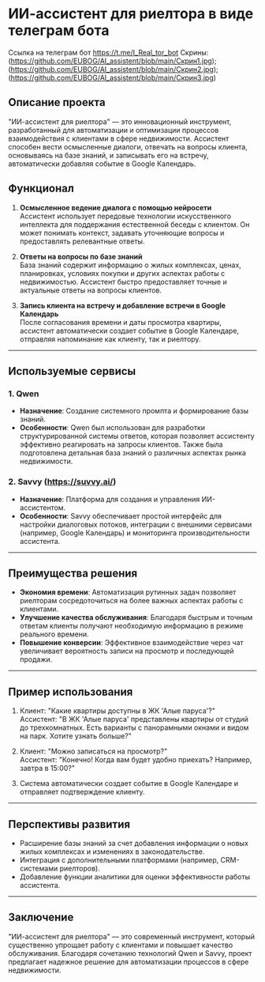 # ИИ-ассистент для риелтора в виде телеграм бота

Ссылка на телеграм бот https://t.me/I_Real_tor_bot
Скрины:
(https://github.com/EUBOG/AI_assistent/blob/main/Скрин1.jpg);
(https://github.com/EUBOG/AI_assistent/blob/main/Скрин2.jpg);
(https://github.com/EUBOG/AI_assistent/blob/main/Скрин3.jpg)

## Описание проекта
"ИИ-ассистент для риелтора" — это инновационный инструмент, разработанный для автоматизации и оптимизации процессов взаимодействия с клиентами в сфере недвижимости. Ассистент способен вести осмысленные диалоги, отвечать на вопросы клиента, основываясь на базе знаний, и записывать его на встречу, автоматически добавляя событие в Google Календарь.

## Функционал
1. **Осмысленное ведение диалога с помощью нейросети**  
   Ассистент использует передовые технологии искусственного интеллекта для поддержания естественной беседы с клиентом. Он может понимать контекст, задавать уточняющие вопросы и предоставлять релевантные ответы.

2. **Ответы на вопросы по базе знаний**  
   База знаний содержит информацию о жилых комплексах, ценах, планировках, условиях покупки и других аспектах работы с недвижимостью. Ассистент быстро предоставляет точные и актуальные ответы на вопросы клиентов.

3. **Запись клиента на встречу и добавление встречи в Google Календарь**  
   После согласования времени и даты просмотра квартиры, ассистент автоматически создает событие в Google Календаре, отправляя напоминание как клиенту, так и риелтору.

---

## Используемые сервисы

### 1. **Qwen**
   - **Назначение**: Создание системного промпта и формирование базы знаний.
   - **Особенности**: Qwen был использован для разработки структурированной системы ответов, которая позволяет ассистенту эффективно реагировать на запросы клиентов. Также была подготовлена детальная база знаний о различных аспектах рынка недвижимости.

### 2. **Savvy (https://suvvy.ai/)**
   - **Назначение**: Платформа для создания и управления ИИ-ассистентом.
   - **Особенности**: Savvy обеспечивает простой интерфейс для настройки диалоговых потоков, интеграции с внешними сервисами (например, Google Календарь) и мониторинга производительности ассистента.

---

## Преимущества решения
- **Экономия времени**: Автоматизация рутинных задач позволяет риелторам сосредоточиться на более важных аспектах работы с клиентами.
- **Улучшение качества обслуживания**: Благодаря быстрым и точным ответам клиенты получают необходимую информацию в режиме реального времени.
- **Повышение конверсии**: Эффективное взаимодействие через чат увеличивает вероятность записи на просмотр и последующей продажи.

---

## Пример использования
1. Клиент: "Какие квартиры доступны в ЖК 'Алые паруса'?"  
   Ассистент: "В ЖК 'Алые паруса' представлены квартиры от студий до трехкомнатных. Есть варианты с панорамными окнами и видом на парк. Хотите узнать больше?"

2. Клиент: "Можно записаться на просмотр?"  
   Ассистент: "Конечно! Когда вам будет удобно приехать? Например, завтра в 15:00?"

3. Система автоматически создает событие в Google Календаре и отправляет подтверждение клиенту.

---

## Перспективы развития
- Расширение базы знаний за счет добавления информации о новых жилых комплексах и изменениях в законодательстве.
- Интеграция с дополнительными платформами (например, CRM-системами риелторов).
- Добавление функции аналитики для оценки эффективности работы ассистента.

---

## Заключение
"ИИ-ассистент для риелтора" — это современный инструмент, который существенно упрощает работу с клиентами и повышает качество обслуживания. Благодаря сочетанию технологий Qwen и Savvy, проект предлагает надежное решение для автоматизации процессов в сфере недвижимости.
